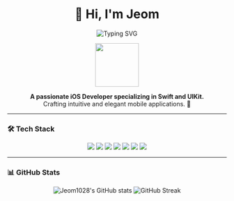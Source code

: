 <h1 align="center">👋 Hi, I'm Jeom</h1>


<p align="center">
  <img src="https://readme-typing-svg.herokuapp.com?font=Fira+Code&weight=500&size=20&duration=4000&pause=1000&color=16F7EA&background=09101D00&center=true&vCenter=true&width=435&lines=Welcome+to+Jeom's+GitHub+✨" alt="Typing SVG"/>
</p>


<p align="center">
  <img src="https://media.giphy.com/media/iIqmM5tTjmpOB9mpbn/giphy.gif" width="100"/>
</p>

<p align="center">
  <b>A passionate iOS Developer specializing in Swift and UIKit.</b><br>
  Crafting intuitive and elegant mobile applications. 🚀
</p>

---

### 🛠️ Tech Stack
<p align="center">
  <img src="https://img.shields.io/badge/Swift-F05138?style=for-the-badge&logo=swift&logoColor=white"/>
  <img src="https://img.shields.io/badge/UIKit-2396F3?style=for-the-badge&logo=apple&logoColor=white"/>
  <img src="https://img.shields.io/badge/RxSwift-B7178C?style=for-the-badge&logo=reactivex&logoColor=white"/>
  <img src="https://img.shields.io/badge/Xcode-1575F9?style=for-the-badge&logo=xcode&logoColor=white"/>
  <img src="https://img.shields.io/badge/Git-F05032?style=for-the-badge&logo=git&logoColor=white"/>
  <img src="https://img.shields.io/badge/GitHub-181717?style=for-the-badge&logo=github&logoColor=white"/>
  <img src="https://img.shields.io/badge/SPM-FA7343?style=for-the-badge&logo=swift&logoColor=white"/>
</p>

---

### 📊 GitHub Stats
<p align="center">
  <img src="https://github-readme-stats.vercel.app/api?username=Jeom1028&show_icons=true&theme=tokyonight&hide=prs" alt="Jeom1028's GitHub stats" />
  <img src="https://github-readme-streak-stats.herokuapp.com/?user=Jeom1028&theme=tokyonight" alt="GitHub Streak" />
</p>

